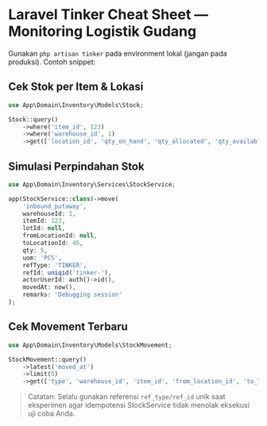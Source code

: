 # Laravel Tinker Cheat Sheet — Monitoring Logistik Gudang

Gunakan `php artisan tinker` pada environment lokal (jangan pada produksi). Contoh snippet:

## Cek Stok per Item & Lokasi
```php
use App\Domain\Inventory\Models\Stock;

Stock::query()
    ->where('item_id', 123)
    ->where('warehouse_id', 1)
    ->get(['location_id', 'qty_on_hand', 'qty_allocated', 'qty_available']);
```

## Simulasi Perpindahan Stok
```php
use App\Domain\Inventory\Services\StockService;

app(StockService::class)->move(
    'inbound_putaway',
    warehouseId: 1,
    itemId: 123,
    lotId: null,
    fromLocationId: null,
    toLocationId: 45,
    qty: 5,
    uom: 'PCS',
    refType: 'TINKER',
    refId: uniqid('tinker-'),
    actorUserId: auth()->id(),
    movedAt: now(),
    remarks: 'Debugging session'
);
```

## Cek Movement Terbaru
```php
use App\Domain\Inventory\Models\StockMovement;

StockMovement::query()
    ->latest('moved_at')
    ->limit(5)
    ->get(['type', 'warehouse_id', 'item_id', 'from_location_id', 'to_location_id', 'quantity', 'ref_type', 'ref_id']);
```

> Catatan: Selalu gunakan referensi `ref_type/ref_id` unik saat eksperimen agar idempotensi StockService tidak menolak eksekusi uji coba Anda.

